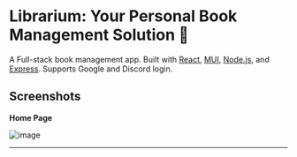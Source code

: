 # Librarium: Your Personal Book Management Solution 🚀
A Full-stack book management app. Built with [React](https://react.dev/), [MUI](https://mui.com/), [Node.js](https://nodejs.org/), and [Express](https://expressjs.com/). Supports Google and Discord login.

## Screenshots
**Home Page**

![image](https://user-images.githubusercontent.com/63192115/172039448-8a79e500-0819-4e99-a653-471174661606.png)

---

